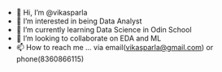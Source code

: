 - 👋 Hi, I’m @vikasparla
- 👀 I’m interested in being Data Analyst
- 🌱 I’m currently learning Data Science in Odin School
- 💞️ I’m looking to collaborate on EDA and ML
- 📫 How to reach me ... via email(vikasparla@gmail.com) or phone(8360866115)

<!---
vikasparla/vikasparla is a ✨ special ✨ repository because its `README.md` (this file) appears on your GitHub profile.
You can click the Preview link to take a look at your changes.
--->
